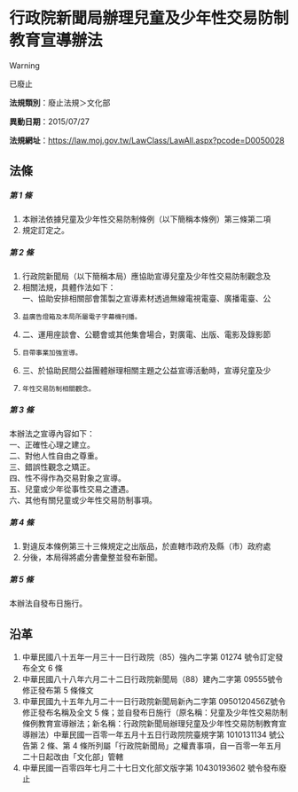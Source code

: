 # 行政院新聞局辦理兒童及少年性交易防制教育宣導辦法
> [!WARNING]
> 已廢止

**法規類別**：廢止法規＞文化部

**異動日期**：2015/07/27  

**法規網址**：https://law.moj.gov.tw/LawClass/LawAll.aspx?pcode=D0050028



## 法條
##### 第 1 條
1. 本辦法依據兒童及少年性交易防制條例（以下簡稱本條例）第三條第二項
1. 規定訂定之。

##### 第 2 條
1. 行政院新聞局（以下簡稱本局）應協助宣導兒童及少年性交易防制觀念及
1. 相關法規，具體作法如下：  
一、協助安排相關部會策製之宣導素材透過無線電視電臺、廣播電臺、公
1.     益廣告燈箱及本局所屬電子字幕機刊播。
1. 二、運用座談會、公聽會或其他集會場合，對廣電、出版、電影及錄影節
1.     目帶事業加強宣導。
1. 三、於協助民間公益團體辦理相關主題之公益宣導活動時，宣導兒童及少
1.     年性交易防制相關觀念。

##### 第 3 條
本辦法之宣導內容如下：  
一、正確性心理之建立。  
二、對他人性自由之尊重。  
三、錯誤性觀念之矯正。  
四、性不得作為交易對象之宣導。  
五、兒童或少年從事性交易之遭遇。  
六、其他有關兒童或少年性交易防制事項。

##### 第 4 條
1. 對違反本條例第三十三條規定之出版品，於直轄市政府及縣（市）政府處
1. 分後，本局得將處分書彙整並發布新聞。

##### 第 5 條
本辦法自發布日施行。

## 沿革
1. 中華民國八十五年一月三十一日行政院（85）強內二字第 01274  號令訂定發布全文 6  條
1. 中華民國八十八年六月二十二日行政院新聞局（88）建內二字第 09555號令修正發布第 5  條條文
1. 中華民國九十五年九月二十一日行政院新聞局新內二字第 0950120456Z號令修正發布名稱及全文 5  條；並自發布日施行（原名稱：兒童及少年性交易防制條例教育宣導辦法；新名稱：行政院新聞局辦理兒童及少年性交易防制教育宣導辦法）中華民國一百零一年五月十五日行政院院臺規字第 1010131134 號公告第 2  條、第 4  條所列屬「行政院新聞局」之權責事項，自一百零一年五月二十日起改由「文化部」管轄
1. 中華民國一百零四年七月二十七日文化部文版字第 10430193602  號令發布廢止
